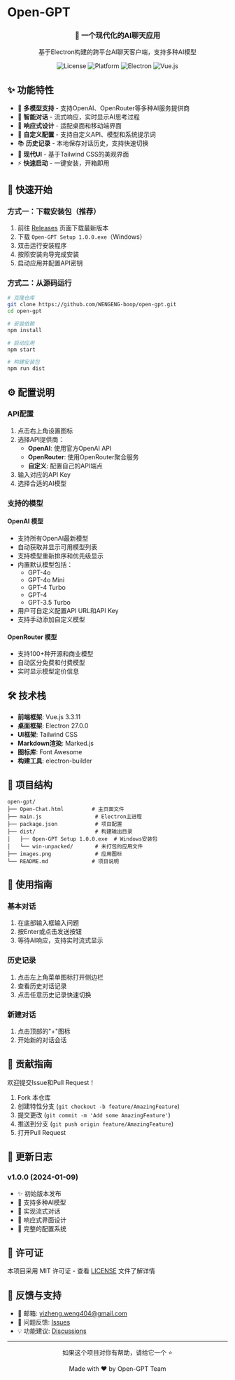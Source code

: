 # Open-GPT

<div align="center">
  <h3>🤖 一个现代化的AI聊天应用</h3>
  <p>基于Electron构建的跨平台AI聊天客户端，支持多种AI模型</p>
  
  ![License](https://img.shields.io/badge/license-MIT-blue.svg)
  ![Platform](https://img.shields.io/badge/platform-Windows%20%7C%20macOS%20%7C%20Linux-lightgrey.svg)
  ![Electron](https://img.shields.io/badge/Electron-27.0.0-47848f.svg)
  ![Vue.js](https://img.shields.io/badge/Vue.js-3.3.11-4fc08d.svg)
</div>

## ✨ 功能特性

- 🎯 **多模型支持** - 支持OpenAI、OpenRouter等多种AI服务提供商
- 💬 **智能对话** - 流式响应，实时显示AI思考过程
- 📱 **响应式设计** - 适配桌面和移动端界面
- 🔧 **自定义配置** - 支持自定义API、模型和系统提示词
- 📚 **历史记录** - 本地保存对话历史，支持快速切换
- 🎨 **现代UI** - 基于Tailwind CSS的美观界面
- ⚡ **快速启动** - 一键安装，开箱即用

## 🚀 快速开始

### 方式一：下载安装包（推荐）

1. 前往 [Releases](../../releases) 页面下载最新版本
2. 下载 `Open-GPT Setup 1.0.0.exe`（Windows）
3. 双击运行安装程序
4. 按照安装向导完成安装
5. 启动应用并配置API密钥

### 方式二：从源码运行

```bash
# 克隆仓库
git clone https://github.com/WENGENG-boop/open-gpt.git
cd open-gpt

# 安装依赖
npm install

# 启动应用
npm start

# 构建安装包
npm run dist
```

## ⚙️ 配置说明

### API配置

1. 点击右上角设置图标
2. 选择API提供商：
   - **OpenAI**: 使用官方OpenAI API
   - **OpenRouter**: 使用OpenRouter聚合服务
   - **自定义**: 配置自己的API端点
3. 输入对应的API Key
4. 选择合适的AI模型

### 支持的模型

#### OpenAI 模型
- 支持所有OpenAI最新模型
- 自动获取并显示可用模型列表
- 支持模型重新排序和优先级显示
- 内置默认模型包括：
  - GPT-4o
  - GPT-4o Mini
  - GPT-4 Turbo
  - GPT-4
  - GPT-3.5 Turbo
- 用户可自定义配置API URL和API Key
- 支持手动添加自定义模型

#### OpenRouter 模型
- 支持100+种开源和商业模型
- 自动区分免费和付费模型
- 实时显示模型定价信息

## 🛠️ 技术栈

- **前端框架**: Vue.js 3.3.11
- **桌面框架**: Electron 27.0.0
- **UI框架**: Tailwind CSS
- **Markdown渲染**: Marked.js
- **图标库**: Font Awesome
- **构建工具**: electron-builder

## 📁 项目结构

```
open-gpt/
├── Open-Chat.html         # 主页面文件
├── main.js                 # Electron主进程
├── package.json            # 项目配置
├── dist/                   # 构建输出目录
│   ├── Open-GPT Setup 1.0.0.exe  # Windows安装包
│   └── win-unpacked/       # 未打包的应用文件
├── images.png              # 应用图标
└── README.md              # 项目说明
```

## 🎯 使用指南

### 基本对话
1. 在底部输入框输入问题
2. 按Enter或点击发送按钮
3. 等待AI响应，支持实时流式显示

### 历史记录
1. 点击左上角菜单图标打开侧边栏
2. 查看历史对话记录
3. 点击任意历史记录快速切换

### 新建对话
1. 点击顶部的"+"图标
2. 开始新的对话会话

## 🤝 贡献指南

欢迎提交Issue和Pull Request！

1. Fork 本仓库
2. 创建特性分支 (`git checkout -b feature/AmazingFeature`)
3. 提交更改 (`git commit -m 'Add some AmazingFeature'`)
4. 推送到分支 (`git push origin feature/AmazingFeature`)
5. 打开Pull Request

## 📝 更新日志

### v1.0.0 (2024-01-09)
- ✨ 初始版本发布
- 🎯 支持多种AI模型
- 💬 实现流式对话
- 📱 响应式界面设计
- 🔧 完整的配置系统

## 📄 许可证

本项目采用 MIT 许可证 - 查看 [LICENSE](LICENSE) 文件了解详情

## 💬 反馈与支持

- 📧 邮箱: yizheng.weng404@gmail.com
- 🐛 问题反馈: [Issues](../../issues)
- 💡 功能建议: [Discussions](../../discussions)

---

<div align="center">
  <p>如果这个项目对你有帮助，请给它一个 ⭐️</p>
  <p>Made with ❤️ by Open-GPT Team</p>
</div>
